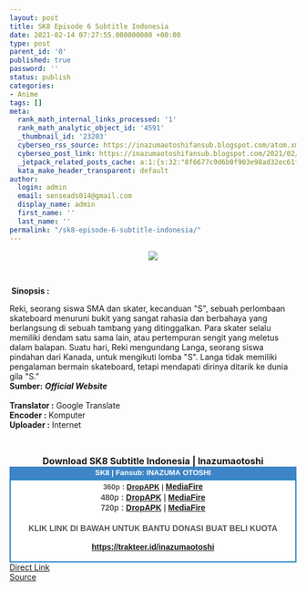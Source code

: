 ```yaml
---
layout: post
title: SK8 Episode 6 Subtitle Indonesia
date: 2021-02-14 07:27:55.000000000 +00:00
type: post
parent_id: '0'
published: true
password: ''
status: publish
categories:
- Anime
tags: []
meta:
  rank_math_internal_links_processed: '1'
  rank_math_analytic_object_id: '4591'
  _thumbnail_id: '23203'
  cyberseo_rss_source: https://inazumaotoshifansub.blogspot.com/atom.xml?start-index=151&max-results=150
  cyberseo_post_link: https://inazumaotoshifansub.blogspot.com/2021/02/sk8-episode-6-subtitle-indonesia.html
  _jetpack_related_posts_cache: a:1:{s:32:"8f6677c9d6b0f903e98ad32ec61f8deb";a:2:{s:7:"expires";i:1657957793;s:7:"payload";a:3:{i:0;a:1:{s:2:"id";i:23122;}i:1;a:1:{s:2:"id";i:23146;}i:2;a:1:{s:2:"id";i:23160;}}}}
  kata_make_header_transparent: default
author:
  login: admin
  email: senseads014@gmail.com
  display_name: admin
  first_name: ''
  last_name: ''
permalink: "/sk8-episode-6-subtitle-indonesia/"
---
```

<p style="text-align: center;">
<div class="separator" style="clear: both; text-align: center;"><a href="https://1.bp.blogspot.com/-8bnt-G9ee_o/YCjIhToiz6I/AAAAAAAAHeM/XNIaxBhQ17A5qoSgo-iYkO_lYdzdcfqiwCLcBGAsYHQ/s450/SK8%2B%2B-%2B06.png" style="margin-left: 1em; margin-right: 1em;"><img border="0" data-original-height="269" data-original-width="450" src="{{ site.baseurl }}/assets/2021/02/SK8%2B%2B-%2B06.png" /></a></div>
<p>&nbsp;</p>
<p><b>&nbsp;Sinopsis :</b><span face="&quot;trebuchet ms&quot; , sans-serif"><b><br /></b></span></p>
<div style="text-align: left;"><span face="&quot;trebuchet ms&quot; , sans-serif">Reki, seorang siswa SMA dan skater, kecanduan "S", sebuah perlombaan skateboard menuruni bukit yang sangat rahasia dan berbahaya yang berlangsung di sebuah tambang yang ditinggalkan. Para skater selalu memiliki dendam satu sama lain, atau pertempuran sengit yang meletus dalam balapan. Suatu hari, Reki mengundang Langa, seorang siswa pindahan dari Kanada, untuk mengikuti lomba "S". Langa tidak memiliki pengalaman bermain skateboard, tetapi mendapati dirinya ditarik ke dunia gila "S." <b>&nbsp; <br /></b></span></div>
<div style="text-align: left;"><span face="&quot;trebuchet ms&quot; , sans-serif"><b>Sumber:</b> <b><i>Official Website</i></b> <br /></span></div>
<div style="text-align: center;"><span face="&quot;trebuchet ms&quot; , sans-serif">&nbsp;</span>
<div style="text-align: left;"><span face="&quot;trebuchet ms&quot; , sans-serif"><b>Translator :</b> Google Translate</span></div>
<div style="text-align: left;"><span face="&quot;trebuchet ms&quot; , sans-serif"><b>Encoder :</b> Komputer</span></div>
<div style="text-align: left;"><span face="&quot;trebuchet ms&quot; , sans-serif"><b>Uploader :</b> Internet</span></div>
<p><span face="&quot;trebuchet ms&quot; , sans-serif"><br /></span></div>
<div style="text-align: center;"><span face="&quot;trebuchet ms&quot; , sans-serif" style="font-size: medium;"><b>Download SK8 Subtitle Indonesia | Inazumaotoshi</b></span></div>
<div style="margin: 0px; padding: 0px;">
<div align="center" style="background-color: #3d85c6; color: #339999; font-family: &quot;arial&quot;, &quot;geneva&quot;, sans-serif; line-height: 18.1875px; margin: 0px; padding: 2px;">
<div style="margin: 0px; padding: 0px;">
<div style="margin: 0px; padding: 0px;">
<div style="margin: 0px; padding: 0px;">
<div style="margin: 0px; padding: 0px;">
<div style="margin: 0px; padding: 0px;">
<div style="margin: 0px; padding: 0px;">
<div style="margin: 0px; padding: 0px;"><span style="font-size: small;"><b style="margin: 0px; padding: 0px;"><span class="Apple-style-span" face="&quot;trebuchet ms&quot; , sans-serif" style="margin: 0px; padding: 0px;"><span style="color: white; margin: 0px; padding: 0px;">SK8 | Fansub: INAZUMA&nbsp;</span></span></b><b style="margin: 0px; padding: 0px;"><span class="Apple-style-span" face="&quot;trebuchet ms&quot; , sans-serif" style="margin: 0px; padding: 0px;"><span style="color: white; margin: 0px; padding: 0px;">OTOSHI</span></span></b></span></div>
</div>
</div>
</div>
</div>
</div>
</div>
</div>
<div style="background-color: white; border: 2px solid rgb(31, 133, 198); font-family: &quot;arial&quot;, &quot;geneva&quot;, sans-serif; line-height: 18.1875px; margin: 0px; padding: 2px; text-align: justify;">
<div style="font-family: &quot;arial&quot;, &quot;helvetica&quot;, sans-serif; margin: 0px; padding: 0px; text-align: center;">
<div style="margin: 0px; padding: 0px;">
<div style="margin: 0px; padding: 0px;">
<div style="margin: 0px; padding: 0px;">
<div style="margin: 0px; padding: 0px;">
<div style="margin: 0px; padding: 0px;">
<div style="margin: 0px; padding: 0px;">
<div style="margin: 0px; padding: 0px;">
<div style="color: #555555;"><span style="font-size: small;"><b style="margin: 0px; padding: 0px;">360p : <a href="https://ouo.io/GfXNKe" target="_blank" rel="noopener">DropAPK</a> | </b></span><b style="margin: 0px; padding: 0px;"><a href="https://ouo.io/p5yWME" target="_blank" rel="noopener">MediaFire</a> </b><br /><b style="margin: 0px; padding: 0px;">480p : <a href="https://ouo.io/4chT29" target="_blank" rel="noopener">DropAPK</a> | <a href="https://ouo.io/xljIy4G" target="_blank" rel="noopener">MediaFire</a></b></div>
<div style="color: #555555;"><b style="margin: 0px; padding: 0px;">720p : <a href="https://ouo.io/DR4CCm" target="_blank" rel="noopener">DropAPK</a> | <a href="https://ouo.io/AkV70w" target="_blank" rel="noopener">MediaFire</a></b></div>
<div style="color: #555555;"><b style="margin: 0px; padding: 0px;">&nbsp;</b></div>
<div style="color: #555555;">
<div style="color: #555555;"><b style="margin: 0px; padding: 0px;">KLIK LINK DI BAWAH UNTUK BANTU DONASI BUAT BELI KUOTA</b></div>
<p><b style="margin: 0px; padding: 0px;"><a href="https://trakteer.id/inazumaotoshi" target="_blank" rel="noopener">https://trakteer.id/inazumaotoshi</a></b><b style="margin: 0px; padding: 0px;"> <br /></b></div>
<div style="color: #555555;"></div>
</div>
</div>
</div>
</div>
</div>
</div>
</div>
</div>
</div>
</div>
<link rel="stylesheet" href="https://cdnjs.cloudflare.com/ajax/libs/font-awesome/4.7.0/css/font-awesome.min.css" />
<div class="divbtn"> <a href="https://handymansurrender.com/fihup8buzv?key=94550f7ce39444073321dde3b8782f97" class="btn"><i class="fa fa-download"></i> Direct Link</a> <br /><a href="https://inazumaotoshifansub.blogspot.com/2021/02/sk8-episode-6-subtitle-indonesia.html">Source</a> </div>
